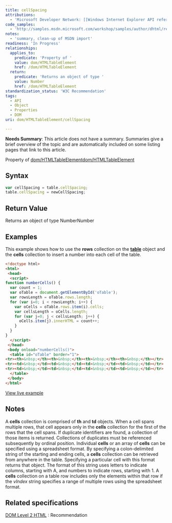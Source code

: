 ```yaml
---
title: cellSpacing
attributions:
  - 'Microsoft Developer Network: [[Windows Internet Explorer API reference](http://msdn.microsoft.com/en-us/library/ie/hh828809%28v=vs.85%29.aspx) Article]'
code_samples:
  - 'http://samples.msdn.microsoft.com/workshop/samples/author/dhtml/refs/rows-cells.htm'
notes:
  - 'summary, clean-up of MSDN import'
readiness: 'In Progress'
relationships:
  applies_to:
    predicate: 'Property of '
    value: dom/HTMLTableElement
    href: /dom/HTMLTableElement
  return:
    predicate: 'Returns an object of type '
    value: Number
    href: /dom/HTMLTableElement
standardization_status: 'W3C Recommendation'
tags:
  - API
  - Object
  - Properties
  - DOM
uri: dom/HTMLTableElement/cellSpacing

---
```

**Needs Summary**: This article does not have a summary. Summaries give a brief overview of the topic and are automatically included on some listing pages that link to this article.

Property of [dom/HTMLTableElement](/dom/HTMLTableElement)[dom/HTMLTableElement](/dom/HTMLTableElement)

## Syntax

``` js
var cellSpacing = table.cellSpacing;
table.cellSpacing = newCellSpacing;
```

## Return Value

Returns an object of type NumberNumber

## Examples

This example shows how to use the **rows** collection on the [**table**](/html/elements/table) object and the **cells** collection to insert a number into each cell of the table.

``` html
<!doctype html>
<html>
 <head>
  <script>
function numberCells() {
  var count = 1;
  var oTable = document.getElementById('oTable');
  var rowsLength = oTable.rows.length;
  for (var i=0; i < rowsLength; i++) {
    var oCells = oTable.rows.item(i).cells;
    var cellsLength = oCells.length;
    for (var j=0; j < cellsLength; j++) {
      oCells.item(j).innerHTML = count++;
    }
  }
}
  </script>
 </head>
 <body onload="numberCells()">
  <table id="oTable" border="1">
<tr><th>&nbsp;</th><th>&nbsp;</th><th>&nbsp;</th><th>&nbsp;</th></tr>
<tr><td>&nbsp;</td><td>&nbsp;</td><td>&nbsp;</td><td>&nbsp;</td></tr>
<tr><td>&nbsp;</td><td>&nbsp;</td><td>&nbsp;</td><td>&nbsp;</td></tr>
  </table>
 </body>
</html>
```

[View live example](http://samples.msdn.microsoft.com/workshop/samples/author/dhtml/refs/rows-cells.htm)

## Notes

A **cells** collection is comprised of **th** and **td** objects. When a cell spans multiple rows, that cell appears only in the **cells** collection for the first of the rows that the cell spans. If duplicate identifiers are found, a collection of those items is returned. Collections of duplicates must be referenced subsequently by ordinal position. Individual **cells** or an array of **cells** can be specified using a spreadsheet format. By specifying a colon-delimited string of the starting and ending cells, a **cells** collection can be retrieved from anywhere in the table. Specifying a particular cell with this format returns that object. The format of this string uses letters to indicate columns, starting with A, and numbers to indicate rows, starting with 1. A **cells** collection on a table row includes only the elements within that row if the *vIndex* string specifies a range of multiple rows using the spreadsheet format.

## Related specifications

[DOM Level 2 HTML](http://www.w3.org/TR/DOM-Level-2-HTML/)
:   Recommendation
